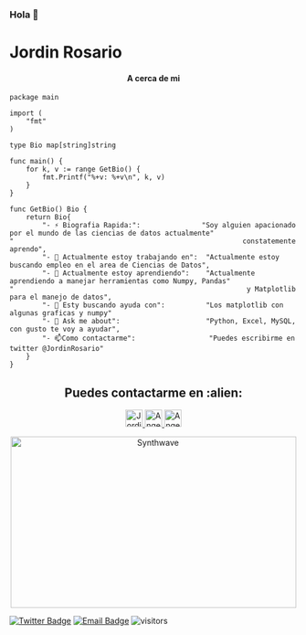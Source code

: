 ### Hola 👋
# Jordin Rosario

<h4 align="center">A cerca de mi</h4>

```golang
package main

import (
	"fmt"
)

type Bio map[string]string

func main() {
	for k, v := range GetBio() {
		fmt.Printf("%+v: %+v\n", k, v)
	}
}

func GetBio() Bio {
	return Bio{
		"- ⚡ Biografia Rapida:":               "Soy alguien apacionado por el mundo de las ciencias de datos actualmente"
"                                                        constatemente aprendo",
		"- 🔭 Actualmente estoy trabajando en":  "Actualmente estoy buscando empleo en el area de Ciencias de Datos",
		"- 🌱 Actualmente estoy aprendiendo":    "Actualmente aprendiendo a manejar herramientas como Numpy, Pandas"
"                                                         y Matplotlib para el manejo de datos",
		"- 🤔 Esty buscando ayuda con":          "Los matplotlib con algunas graficas y numpy"
		"- 💬 Ask me about":                     "Python, Excel, MySQL, con gusto te voy a ayudar",
		"- 📫Como contactarme":                  "Puedes escribirme en twitter @JordinRosario"
	}
}
```

<h2 align="center">Puedes contactarme en :alien:</h2>

<p align="center">
  <a href="https://dev.to/jordinrosario">
    <img src="https://d2fltix0v2e0sb.cloudfront.net/dev-badge.svg" alt="Jordin Jose Rosario Porfile" height="30" width="30">
  </a>

  <a href="https://www.linkedin.com/in/jordin-c-682047137/">
    <img src="https://www.vectorlogo.zone/logos/linkedin/linkedin-icon.svg" alt="Angel Santiago Jaime Zavala's LinkedIn Profile" height="30" width="30">
  </a>

  <a href="https://es.stackoverflow.com/users/288240/jordinrosario">
    <img src="https://www.vectorlogo.zone/logos/stackoverflow/stackoverflow-icon.svg" alt="Angel Santiago Jaime Zavala's Stack Overflow Profile" height="30" width="30">
  </a>

  
  
  
  


<p align="center"><img src="https://thumbs.gfycat.com/GoodnaturedFondGaur-size_restricted.gif" alt="Synthwave" height="300" width="500"></p>

[![Twitter Badge](https://img.shields.io/badge/-Twitter-1da1f2?style=flat-square&labelColor=1da1f2&logo=twitter&logoColor=white&link=https://twitter.com/Yaronzz)](https://twitter.com/JordinRosario)
[![Email Badge](https://img.shields.io/badge/-Email-c14438?style=flat-square&logo=Gmail&logoColor=white&link=mailto:jordinjose2003@gmail.com)](mailto:jordinjose2003@gmail.com)
![visitors](https://visitor-badge.laobi.icu/badge?page_id=JordinRosario)






